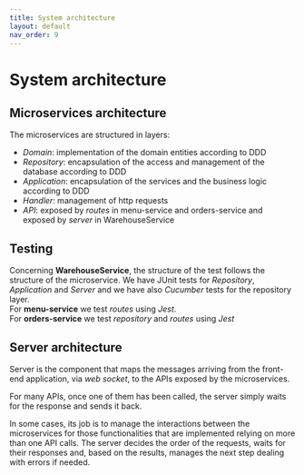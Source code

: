 ```yaml
---
title: System architecture
layout: default
nav_order: 9
---
```


# System architecture

## Microservices architecture
The microservices are structured in layers:
* *Domain*: implementation of the domain entities according to DDD
* *Repository*: encapsulation of the access and management of the database according to DDD
* *Application*: encapsulation of the services and the business logic according to DDD
* *Handler*: management of http requests
* *API*: exposed by *routes* in menu-service and orders-service and exposed by *server* in WarehouseService

## Testing
Concerning **WarehouseService**, the structure of the test follows the structure of the microservice. We have JUnit tests for *Repository*, *Application* and *Server* and we have also *Cucumber* tests for the repository layer.  
For **menu-service** we test *routes* using *Jest*.  
For **orders-service** we test *repository* and *routes* using *Jest*

## Server architecture
Server is the component that maps the messages arriving from the front-end application, via *web socket*, to the APIs exposed by the microservices.  

For many APIs, once one of them has been called, the server simply waits for the response and sends it back.

In some cases, its job is to manage the interactions between the microservices for those functionalities that are implemented relying on more than one API calls. The server decides the order of the requests, waits for their responses and, based on the results, manages the next step dealing with errors if needed.
